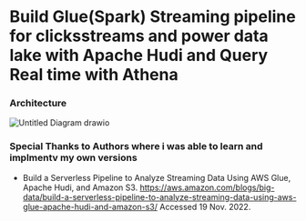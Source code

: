 
# Build Glue(Spark) Streaming pipeline for clicksstreams and power data lake with Apache Hudi and Query Real time with Athena

### Architecture 
![Untitled Diagram drawio](https://user-images.githubusercontent.com/39345855/202859464-c8550ff2-191b-4d1a-a44f-1f6f785ad27d.png)


### Special Thanks to Authors where i was able to learn and implmentv my own versions 
* Build a Serverless Pipeline to Analyze Streaming Data Using AWS Glue, Apache Hudi, and Amazon S3. https://aws.amazon.com/blogs/big-data/build-a-serverless-pipeline-to-analyze-streaming-data-using-aws-glue-apache-hudi-and-amazon-s3/ Accessed 19 Nov. 2022.
